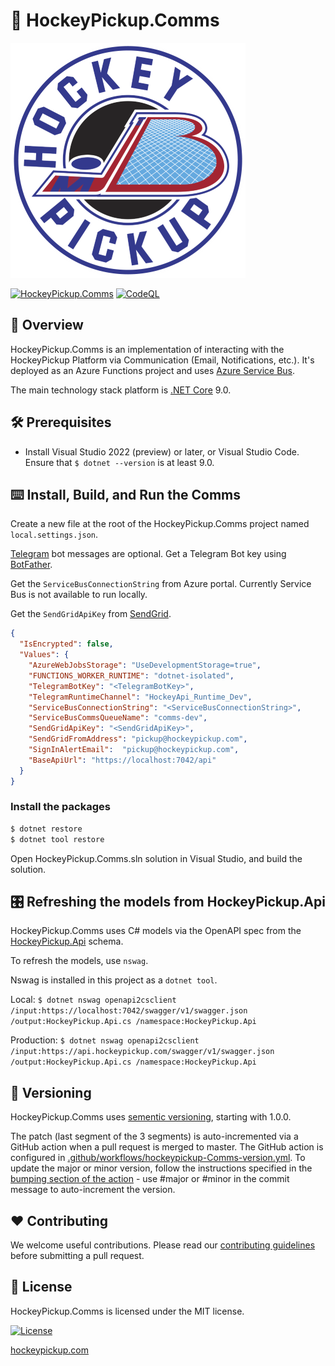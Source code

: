# 🏒 HockeyPickup.Comms

[![Logo](static/JB_Puck_Logo.png)](https://hockeypickup.com)

[![HockeyPickup.Comms](https://github.com/HockeyPickup/HockeyPickup.Comms/actions/workflows/hockeypickup-comms-github.yml/badge.svg)](https://github.com/HockeyPickup/HockeyPickup.Comms/actions/workflows/hockeypickup-comms-github.yml)
[![CodeQL](https://github.com/HockeyPickup/HockeyPickup.Comms/actions/workflows/github-code-scanning/codeql/badge.svg)](https://github.com/HockeyPickup/HockeyPickup.Comms/actions/workflows/github-code-scanning/codeql)

## 🌈 Overview

HockeyPickup.Comms is an implementation of interacting with the HockeyPickup Platform via Communication (Email, Notifications, etc.). It's deployed as an Azure Functions project and uses [Azure Service Bus](https://azure.microsoft.com/en-us/products/service-bus).

The main technology stack platform is [.NET Core](https://dotnet.microsoft.com/) 9.0.

## 🛠 Prerequisites

* Install Visual Studio 2022 (preview) or later, or Visual Studio Code. Ensure that `$ dotnet --version` is at least 9.0.

## ⌨️ Install, Build, and Run the Comms

Create a new file at the root of the HockeyPickup.Comms project named `local.settings.json`.

[Telegram](https://telegram.org/) bot messages are optional. Get a Telegram Bot key using [BotFather](https://telegram.me/BotFather).

Get the `ServiceBusConnectionString` from Azure portal. Currently Service Bus is not available to run locally.

Get the `SendGridApiKey` from [SendGrid](https://sendgrid.com/en-us/solutions/email-api-v2).

```json
{
  "IsEncrypted": false,
  "Values": {
    "AzureWebJobsStorage": "UseDevelopmentStorage=true",
    "FUNCTIONS_WORKER_RUNTIME": "dotnet-isolated",
    "TelegramBotKey": "<TelegramBotKey>",
    "TelegramRuntimeChannel": "HockeyApi_Runtime_Dev",
    "ServiceBusConnectionString": "<ServiceBusConnectionString>",
    "ServiceBusCommsQueueName": "comms-dev",
    "SendGridApiKey": "<SendGridApiKey>",
    "SendGridFromAddress": "pickup@hockeypickup.com",
    "SignInAlertEmail":  "pickup@hockeypickup.com",
    "BaseApiUrl": "https://localhost:7042/api"
  }
}
```

### Install the packages

```bash
$ dotnet restore
$ dotnet tool restore
```
Open HockeyPickup.Comms.sln solution in Visual Studio, and build the solution.

## 🎛️ Refreshing the models from HockeyPickup.Api

HockeyPickup.Comms uses C# models via the OpenAPI spec from the [HockeyPickup.Api](https://github.com/HockeyPickup/HockeyPickup.Api/) schema.

To refresh the models, use `nswag`.

Nswag is installed in this project as a `dotnet tool`.

Local: `$ dotnet nswag openapi2csclient /input:https://localhost:7042/swagger/v1/swagger.json /output:HockeyPickup.Api.cs /namespace:HockeyPickup.Api`

Production: `$ dotnet nswag openapi2csclient /input:https://api.hockeypickup.com/swagger/v1/swagger.json /output:HockeyPickup.Api.cs /namespace:HockeyPickup.Api`

## 🎁 Versioning

HockeyPickup.Comms uses [sementic versioning](https://semver.org/), starting with 1.0.0.

The patch (last segment of the 3 segments) is auto-incremented via a GitHub action when a pull request is merged to master. The GitHub action is configured in [.github/workflows/hockeypickup-Comms-version.yml](.github/workflows/hockeypickup-Comms-version.yml). To update the major or minor version, follow the instructions specified in the [bumping section of the action](https://github.com/anothrNick/github-tag-action#bumping) - use #major or #minor in the commit message to auto-increment the version.

## ❤️ Contributing

We welcome useful contributions. Please read our [contributing guidelines](CONTRIBUTING.md) before submitting a pull request.

## 📜 License

HockeyPickup.Comms is licensed under the MIT license.

[![License](https://img.shields.io/github/license/HockeyPickup/HockeyPickup.Comms)]((https://github.com/HockeyPickup/HockeyPickup.Comms/master/LICENSE))

[hockeypickup.com](https://hockeypickup.com)
<!---
Icons used from: https://emojipedia.org/
--->
